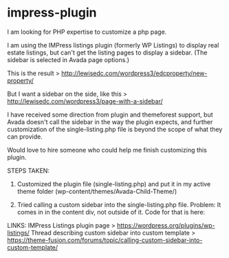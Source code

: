 # impress-plugin

I am looking for PHP expertise to customize a php page.

I am using the IMPress listings plugin (formerly WP Listings) to display real estate listings, but can't get the listing pages to display a sidebar. (The sidebar is selected in Avada page options.)

This is the result > http://lewisedc.com/wordpress3/edcproperty/new-property/

But I want a sidebar on the side, like this > http://lewisedc.com/wordpress3/page-with-a-sidebar/

I have received some direction from plugin and themeforest support, but Avada doesn't call the sidebar in the way the plugin expects, and further customization of the single-listing.php file is beyond the scope of what they can provide.

Would love to hire someone who could help me finish customizing this plugin. 

STEPS TAKEN:

1) Customized the plugin file (single-listing.php) and put it in my active theme folder (wp-content/themes/Avada-Child-Theme/)

2) Tried calling a custom sidebar into the single-listing.php file. Problem: It comes in in the content div, not outside of it. Code for that is here: 
    <div id="sidebar" style="<?php echo $sidebar_css; ?>"><?php generated_dynamic_sidebar(); ?></div>

LINKS:
IMPress Listings plugin page > https://wordpress.org/plugins/wp-listings/
Thread describing custom sidebar into custom template > https://theme-fusion.com/forums/topic/calling-custom-sidebar-into-custom-template/
